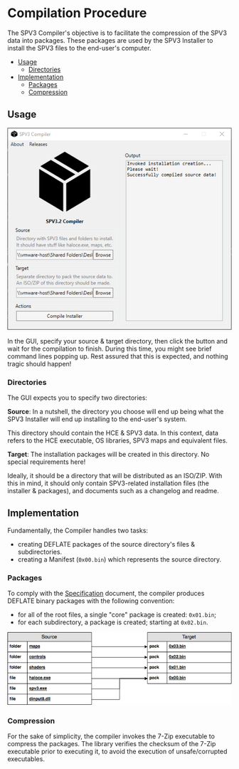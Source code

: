 # Compilation Procedure

The SPV3 Compiler's objective is to facilitate the compression of the SPV3 data
into packages. These packages are used by the SPV3 Installer to install the
SPV3 files to the end-user's computer.

- [Usage](#usage)
  - [Directories](#directories)
- [Implementation](#implementation)
  - [Packages](#packages)
  - [Compression](#compression)

## Usage

![compiler-gui](screenshots/compiler-gui.png)

In the GUI, specify your source & target directory, then click the button and
wait for the compilation to finish. During this time, you might see brief
command lines popping up. Rest assured that this is expected, and nothing tragic
should happen!

### Directories

The GUI expects you to specify two directories:

**Source**: In a nutshell, the directory you choose will end up being what the
SPV3 Installer will end up installing to the end-user's system.
  
This directory should contain the HCE & SPV3 data. In this context, data refers
to the HCE executable, OS libraries, SPV3 maps and equivalent files.
          
**Target**: The installation packages will be created in this directory. No
special requirements here!

Ideally, it should be a directory that will be distributed as an ISO/ZIP. With
this in mind, it should only contain SPV3-related installation files (the
installer & packages), and documents such as a changelog and readme.

## Implementation

Fundamentally, the Compiler handles two tasks:

- creating DEFLATE packages of the source directory's files & subdirectories.
- creating a Manifest (`0x00.bin`) which represents the source directory.

### Packages

To comply with the [Specification](specification.md) document, the compiler
produces DEFLATE binary packages with the following convention:

- for all of the root files, a single "core" package is created: `0x01.bin`;
- for each subdirectory, a package is created; starting at `0x02.bin`.

![packages](diagrams/packages.png)

### Compression

For the sake of simplicity, the compiler invokes the 7-Zip executable to
compress the packages. The library verifies the checksum of the 7-Zip executable
prior to executing it, to avoid the execution of unsafe/corrupted executables.